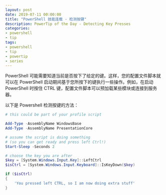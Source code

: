 ```yaml
---
layout: post
date: 2019-07-11 00:00:00
title: "PowerShell 技能连载 - 检测按键"
description: PowerTip of the Day - Detecting Key Presses
categories:
- powershell
- tip
tags:
- powershell
- tip
- powertip
- series
---
```

PowerShell 可能需要知道当前是否按下了给定的键。这样，您的配置文件脚本就可以在 PowerShell 启动期间基于您所按下的键执行一些操作。例如，在启动 PowerShell 时按住 CTRL 键，配置文件脚本可以预加载某些模块或连接到服务器。

以下是 Powershell 检测按键的方法：

```powershell
# this could be part of your profile script

Add-Type -AssemblyName WindowsBase
Add-Type -AssemblyName PresentationCore

# assume the script is doing something
# (so you can get ready and press left Ctrl!)
Start-Sleep -Seconds 2

# choose the key you are after
$key = [System.Windows.Input.Key]::LeftCtrl
$isCtrl = [System.Windows.Input.Keyboard]::IsKeyDown($key)

if ($isCtrl)
{
    'You pressed left CTRL, so I am now doing extra stuff'
}
```

<!--本文国际来源：[Detecting Key Presses](https://community.idera.com/database-tools/powershell/powertips/b/tips/posts/detecting-key-presses)-->

